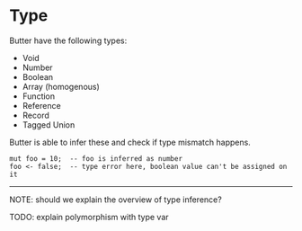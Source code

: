 # Type

Butter have the following types:

- Void
- Number
- Boolean
- Array (homogenous)
- Function
- Reference
- Record
- Tagged Union

Butter is able to infer these and check if type mismatch happens.

```butter
mut foo = 10;  -- foo is inferred as number
foo <- false;  -- type error here, boolean value can't be assigned on it
```

---

NOTE: should we explain the overview of type inference?

TODO: explain polymorphism with type var
